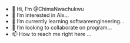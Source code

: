 - 👋 Hi, I’m @ChimaNwachukwu
- 👀 I’m interested in Alx...
- 🌱 I’m currently learning softwareengineering...
- 💞️ I’m looking to collaborate on program...
- 📫 How to reach me right here ...

<!---
ChimaNwachukwu221/ChimaNwachukwu221 is a ✨ special ✨ repository because its `README.md` (this file) appears on your GitHub profile.
You can click the Preview link to take a look at your changes.
--->
